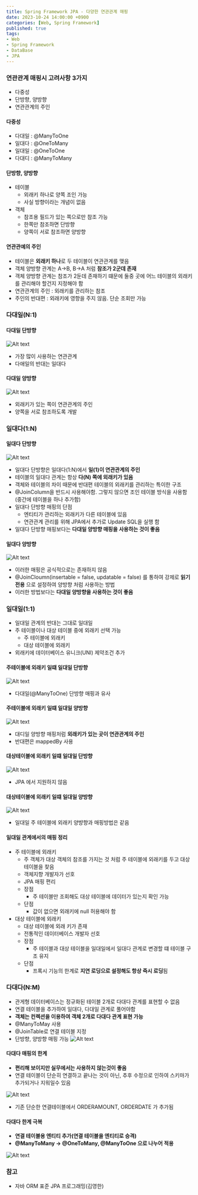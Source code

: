 ```yaml
---
title: Spring Framework JPA - 다양한 연관관계 매핑
date: 2023-10-24 14:00:00 +0900
categories: [Web, Spring Framework]
published: true
tags:
- Web
- Spring Framework
- DataBase
- JPA
---
```

### 연관관계 매핑시 고려사항 3가지
  - 다중성
  - 단방향, 양방향
  - 연관관계의 주인

#### 다중성
  - 다대일 : @ManyToOne
  - 일대다 : @OneToMany
  - 일대일 : @OneToOne
  - 다대디 : @ManyToMany

#### 단방향, 양방향
  - 테이블
    - 외래키 하나로 양쪽 조인 가능
    - 사실 방향이라는 개념이 없음
  - 객체
    - 참조용 필드가 있는 쪽으로만 참조 가능
    - 한쪽만 참조하면 단방향
    - 양쪽이 서로 참조하면 양방향

#### 연관관예의 주인
  - 테이블은 **외래키 하나**로 두 테이블이 연관관계를 맺음
  - 객체 양방향 관계는 A->B, B->A 처럼 **참조가 2군데 존재**
  - 객체 양방향 관계는 참조가 2둔데 존재하기 떄문에 둘중 곳에 어느 테이블의 외래키를 관리해야 할건지 지정해야 함
  - 연관관계의 주인 : 외래키를 관리하는 참조
  - 주인의 반대편 : 외래키에 영향을 주지 않음. 단순 조회만 가능

### 다대일(N:1)
#### 다대일 단방향
![Alt text](/assets/posts/img/spring/spring_jpa_1/spring_jpa_04_01.png)
  - 가장 많이 사용하는 연관관계
  - 다애일의 반대는 일대다

#### 다대일 양방향
![Alt text](/assets/posts/img/spring/spring_jpa_1/spring_jpa_04_02.png)
  - 외래키가 있는 쪽이 연관관계의 주인
  - 양쪽을 서로 참조하도록 개발

### 일대다(1:N)
#### 일대다 단방향
![Alt text](/assets/posts/img/spring/spring_jpa_1/spring_jpa_04_03.png)
  - 일대다 단방향은 일대다(1:N)에서 **일(1)이 연관관계의 주인**
  - 테이블의 일대다 관계는 항상 **다(N) 쪽에 외래키가 있음**
  - 객체와 테이블의 차이 때문에 반대편 테이블의 외래키를 관리하는 특이한 구조
  - @JoinColumn을 반드시 사용해야함. 그렇지 않으면 조인 테이블 방식을 사용함(중간에 테이블을 하나 추가함)
  - 일대다 단방향 매핑의 단점
    - 엔티티가 관리하는 외래키가 다른 테이블에 있음
    - 연관관계 관리를 위해 JPA에서 추가로 Update SQL을 실행 함
  - 일대다 단방향 매핑보다는 **다대일 양방향 매핑을 사용하는 것이 좋음**

#### 일대다 양방향
![Alt text](/assets/posts/img/spring/spring_jpa_1/spring_jpa_04_04.png)
  - 이러한 매핑은 공식적으로는 존재하지 않음
  - @JoinCloumn(insertable = false, updatable = false) 를 통하여 강제로 **읽기 전용** 으로 설정하여 양방향 처럼 사용하는 방법
  - 이러한 방법보다는 **다대일 양방향을 사용하는 것이 좋음**

### 일대일(1:1)
  - 일대일 관계의 반대는 그대로 일대일
  - 주 테이블이나 대상 테이블 중에 외래키 선택 가능
    - 주 테이블에 외래키
    - 대상 테이블에 외래키
  - 외래키에 데이터베이스 유니크(UNI) 제약조건 추가

#### 주테이블에 외래키 일떄 일대일 단방향
![Alt text](/assets/posts/img/spring/spring_jpa_1/spring_jpa_04_05.png)
  - 다대일(@ManyToOne) 단방향 매핑과 유사

#### 주테이블에 외래키 일떄 일대일 양방향
![Alt text](/assets/posts/img/spring/spring_jpa_1/spring_jpa_04_06.png)
  - 대디일 양방향 매핑처럼 **외래키가 있는 곳이 연관관계의 주인**
  - 반대편은 mappedBy 사용

#### 대상테이블에 외래키 일떄 일대일 단방향
![Alt text](/assets/posts/img/spring/spring_jpa_1/spring_jpa_04_07.png)
  - JPA 에서 지원하지 않음

#### 대상테이블에 외래키 일떄 일대일 양방향
![Alt text](/assets/posts/img/spring/spring_jpa_1/spring_jpa_04_08.png)
  - 일대일 주 테이블에 외래키 양뱡향과 매핑방법은 같음

#### 일대일 관계에서의 매핑 정리
  - 주 테이블에 외래키
    - 주 객체가 대상 객체의 참조를 가지는 것 처럼 주 테이블에 외래키를 두고 대상 테이블을 찾음
    - 객체지향 개발자가 선호
    - JPA 매핑 편리
    - 장점
      - 주 테이블만 조회해도 대상 테이블에 데이터가 있는지 확인 가능
    - 단점
      - 값이 없으면 외래키에 null 허용해야 함
  - 대상 테이블에 외래키
    - 대상 테이블에 외래 키가 존재
    - 전통적인 데이터베이스 개발자 선호
    - 장점
      - 주 테이블과 대상 테이블을 일대일에서 일대다 관계로 변경할 떄 테이블 구조 유지
    - 단점
      - 프록시 기능의 한계로 **지연 로딩으로 설정해도 항상 즉시 로딩**됨

### 다대다(N:M)
  - 관게형 데이터베이스는 정규화된 테이블 2개로 다대다 관계를 표현할 수 없음
  - 연결 테이블을 추가하여 일대다, 다대일 관계로 풀어야함
  - **객체는 컨렉션을 이용하여 객체 2개로 다대다 관계 표현 가능**
  - @ManyToMay 사용
  - @JoinTable로 연결 테이블 지정
  - 단방향, 양방향 매핑 가능
![Alt text](/assets/posts/img/spring/spring_jpa_1/spring_jpa_04_09.png)

#### 다대다 매핑의 한계
  - **편리해 보이지만 실무에서는 사용하지 않는것이 좋음**
  - 연결 테이블이 단순히 연결하고 끝나는 것이 아닌, 추후 수정으로 인하여 스키마가 추가되거나 지워일수 있음

![Alt text](/assets/posts/img/spring/spring_jpa_1/spring_jpa_04_10.png)
  - 기존 단순한 연결테이블에서 ORDERAMOUNT, ORDERDATE 가 추가됨

#### 다대다 한계 극복
  - **연결 테이블용 엔티티 추가(연결 테이블을 엔티티로 승격)**
  - **@ManyToMany -> @OneToMany, @ManyToOne 으로 나누어 적용**

![Alt text](/assets/posts/img/spring/spring_jpa_1/spring_jpa_04_11.png)

### 참고
 - 자바 ORM 표준 JPA 프로그래밍(김영한)
